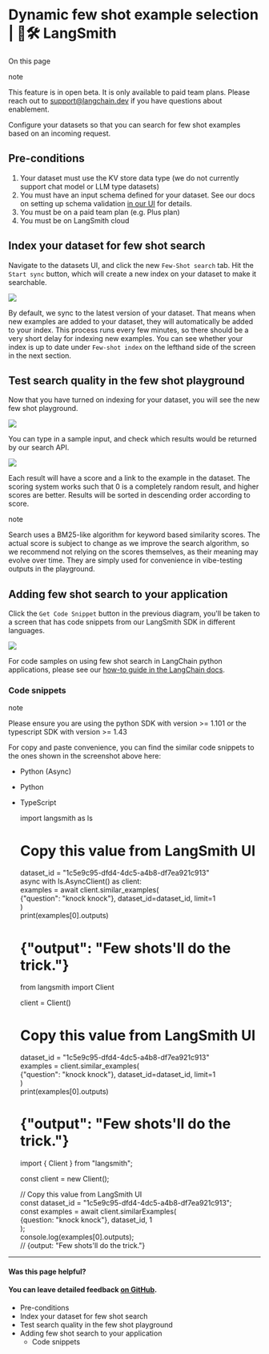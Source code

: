 # Dynamic few shot example selection | 🦜️🛠️ LangSmith

On this page

note

This feature is in open beta. It is only available to paid team plans. Please reach out to [support@langchain.dev](mailto:support@langchain.dev) if you have questions about enablement.

Configure your datasets so that you can search for few shot examples based on an incoming request.

## Pre-conditions​

  1. Your dataset must use the KV store data type (we do not currently support chat model or LLM type datasets)
  2. You must have an input schema defined for your dataset. See our docs on setting up schema validation [in our UI](/evaluation/how_to_guides/manage_datasets_in_application#dataset-schema-validation) for details.
  3. You must be on a paid team plan (e.g. Plus plan)
  4. You must be on LangSmith cloud

## Index your dataset for few shot search​

Navigate to the datasets UI, and click the new `Few-Shot search` tab. Hit the `Start sync` button, which will create a new index on your dataset to make it searchable.

![](/assets/images/few_shot_tab_unsynced-5b185911867b171d156ef21860d88c72.png)

By default, we sync to the latest version of your dataset. That means when new examples are added to your dataset, they will automatically be added to your index. This process runs every few minutes, so there should be a very short delay for indexing new examples. You can see whether your index is up to date under `Few-shot index` on the lefthand side of the screen in the next section.

## Test search quality in the few shot playground​

Now that you have turned on indexing for your dataset, you will see the new few shot playground.

![](/assets/images/few_shot_synced_empty_state-a53161ba4242273a06e824ae5bb8f199.png)

You can type in a sample input, and check which results would be returned by our search API.

![](/assets/images/few_shot_search_results-1600112964494d4b6c2a641191117076.png)

Each result will have a score and a link to the example in the dataset. The scoring system works such that 0 is a completely random result, and higher scores are better. Results will be sorted in descending order according to score.

note

Search uses a BM25-like algorithm for keyword based similarity scores. The actual score is subject to change as we improve the search algorithm, so we recommend not relying on the scores themselves, as their meaning may evolve over time. They are simply used for convenience in vibe-testing outputs in the playground.

## Adding few shot search to your application​

Click the `Get Code Snippet` button in the previous diagram, you'll be taken to a screen that has code snippets from our LangSmith SDK in different languages.

![](/assets/images/few_shot_code_snippet-bac04bbcaa5bbd844bae6c84d248a92e.png)

For code samples on using few shot search in LangChain python applications, please see our [how-to guide in the LangChain docs](https://python.langchain.com/v0.2/docs/how_to/example_selectors_langsmith/).

### Code snippets​

note

Please ensure you are using the python SDK with version >= 1.101 or the typescript SDK with version >= 1.43

For copy and paste convenience, you can find the similar code snippets to the ones shown in the screenshot above here:

  * Python (Async)
  * Python
  * TypeScript

    
    
    import langsmith as ls  
      
    # Copy this value from LangSmith UI  
    dataset_id = "1c5e9c95-dfd4-4dc5-a4b8-df7ea921c913"  
    async with ls.AsyncClient() as client:  
      examples = await client.similar_examples(  
          {"question": "knock knock"}, dataset_id=dataset_id, limit=1  
      )  
      print(examples[0].outputs)  
      # {"output": "Few shots'll do the trick."}  
    
    
    
    from langsmith import Client  
      
    client = Client()  
      
    # Copy this value from LangSmith UI  
    dataset_id = "1c5e9c95-dfd4-4dc5-a4b8-df7ea921c913"  
    examples = client.similar_examples(  
      {"question": "knock knock"}, dataset_id=dataset_id, limit=1  
    )  
    print(examples[0].outputs)  
    # {"output": "Few shots'll do the trick."}  
    
    
    
    import { Client } from "langsmith";  
      
    const client = new Client();  
      
    // Copy this value from LangSmith UI  
    const dataset_id = "1c5e9c95-dfd4-4dc5-a4b8-df7ea921c913";  
    const examples = await client.similarExamples(  
    {question: "knock knock"}, dataset_id, 1  
    );  
    console.log(examples[0].outputs);  
    // {output: "Few shots'll do the trick."}  
    

* * *

#### Was this page helpful?

  

#### You can leave detailed feedback [on GitHub](https://github.com/langchain-ai/langsmith-docs/issues/new?title=DOC%3A+%3CPlease+write+a+comprehensive+title+after+the+%27DOC%3A+%27+prefix%3E).

  * Pre-conditions
  * Index your dataset for few shot search
  * Test search quality in the few shot playground
  * Adding few shot search to your application
    * Code snippets